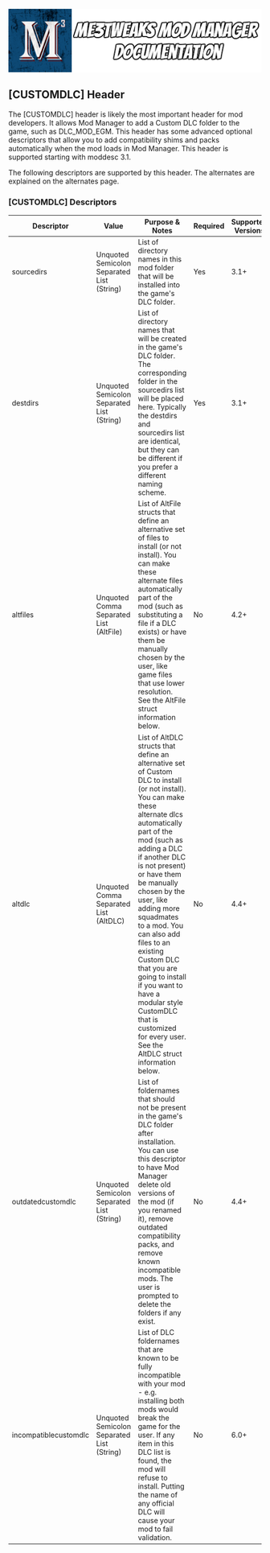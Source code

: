 ![Documentation Image](images/documentation_header.png)

## [CUSTOMDLC] Header
The [CUSTOMDLC] header is likely the most important header for mod developers. It allows Mod Manager to add a Custom DLC folder to the game, such as DLC_MOD_EGM. This header has some advanced optional descriptors that allow you to add compatibility shims and packs automatically when the mod loads in Mod Manager. This header is supported starting with moddesc 3.1.

The following descriptors are supported by this header. The alternates are explained on the alternates page.

### [CUSTOMDLC] Descriptors
|Descriptor|Value|Purpose & Notes|Required|Supported Versions|
|--- |--- |--- |--- |--- |
|sourcedirs|Unquoted Semicolon Separated List (String)|List of directory names in this mod folder that will be installed into the game's DLC folder.|Yes|3.1+|
|destdirs|Unquoted Semicolon Separated List (String)|List of directory names that will be created in the game's DLC folder. The corresponding folder in the sourcedirs list will be placed here. Typically the destdirs and sourcedirs list are identical, but they can be different if you prefer a different naming scheme.|Yes|3.1+|
|altfiles|Unquoted Comma Separated List (AltFile)|List of AltFile structs that define an alternative set of files to install (or not install). You can make these alternate files automatically part of the mod (such as substituting a file if a DLC exists) or have them be manually chosen by the user, like game files that use lower resolution. See the AltFile struct information below.|No|4.2+|
|altdlc|Unquoted Comma Separated List (AltDLC)|List of AltDLC structs that define an alternative set of Custom DLC to install (or not install). You can make these alternate dlcs automatically part of the mod (such as adding a DLC if another DLC is not present) or have them be manually chosen by the user, like adding more squadmates to a mod. You can also add files to an existing Custom DLC that you are going to install if you want to have a modular style CustomDLC that is customized for every user. See the AltDLC struct information below.|No|4.4+|
|outdatedcustomdlc|Unquoted Semicolon Separated List (String)|List of foldernames that should not be present in the game's DLC folder after installation. You can use this descriptor to have Mod Manager delete old versions of the mod (if you renamed it), remove outdated compatibility packs, and remove known incompatible mods. The user is prompted to delete the folders if any exist.|No|4.4+|
|incompatiblecustomdlc|Unquoted Semicolon Separated List (String)|List of DLC foldernames that are known to be fully incompatible with your mod - e.g. installing both mods would break the game for the user. If any item in this DLC list is found, the mod will refuse to install. Putting the name of any official DLC will cause your mod to fail validation.|No|6.0+|
